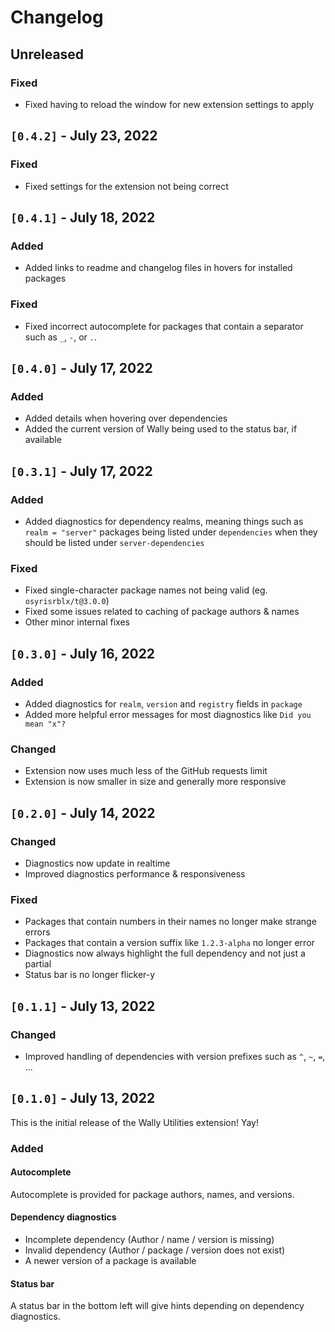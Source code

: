# Changelog

## Unreleased

### Fixed

- Fixed having to reload the window for new extension settings to apply

## `[0.4.2]` - July 23, 2022

### Fixed

- Fixed settings for the extension not being correct

## `[0.4.1]` - July 18, 2022

### Added

- Added links to readme and changelog files in hovers for installed packages

### Fixed

- Fixed incorrect autocomplete for packages that contain a separator such as `_`, `-`, or `.`.

## `[0.4.0]` - July 17, 2022

### Added

- Added details when hovering over dependencies
- Added the current version of Wally being used to the status bar, if available

## `[0.3.1]` - July 17, 2022

### Added

- Added diagnostics for dependency realms, meaning things such as `realm = "server"` packages being listed under `dependencies` when they should be listed under `server-dependencies`

### Fixed

- Fixed single-character package names not being valid (eg. `osyrisrblx/t@3.0.0`)
- Fixed some issues related to caching of package authors & names
- Other minor internal fixes

## `[0.3.0]` - July 16, 2022

### Added

- Added diagnostics for `realm`, `version` and `registry` fields in `package`
- Added more helpful error messages for most diagnostics like `Did you mean "x"?`

### Changed

- Extension now uses much less of the GitHub requests limit
- Extension is now smaller in size and generally more responsive

## `[0.2.0]` - July 14, 2022

### Changed

- Diagnostics now update in realtime
- Improved diagnostics performance & responsiveness

### Fixed

- Packages that contain numbers in their names no longer make strange errors
- Packages that contain a version suffix like `1.2.3-alpha` no longer error
- Diagnostics now always highlight the full dependency and not just a partial
- Status bar is no longer flicker-y

## `[0.1.1]` - July 13, 2022

### Changed

- Improved handling of dependencies with version prefixes such as `^`, `~`, `=`, ...

## `[0.1.0]` - July 13, 2022

This is the initial release of the Wally Utilities extension! Yay!

### Added

#### Autocomplete

Autocomplete is provided for package authors, names, and versions.

#### Dependency diagnostics

- Incomplete dependency (Author / name / version is missing)
- Invalid dependency (Author / package / version does not exist)
- A newer version of a package is available

#### Status bar

A status bar in the bottom left will give hints depending on dependency diagnostics.
